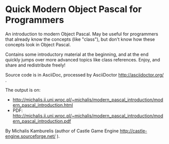 # Quick Modern Object Pascal for Programmers

An introduction to modern Object Pascal. May be useful for programmers that already know the concepts (like "class"), but don't know how these concepts look in Object Pascal.

Contains some introductory material at the beginning, and at the end quickly jumps over more advanced topics like class references. Enjoy, and share and redistribute freely!

Source code is in AsciiDoc, processed by AsciiDoctor http://asciidoctor.org/ .

The output is on:
* http://michalis.ii.uni.wroc.pl/~michalis/modern_pascal_introduction/modern_pascal_introduction.html
* PDF: http://michalis.ii.uni.wroc.pl/~michalis/modern_pascal_introduction/modern_pascal_introduction.pdf

By Michalis Kamburelis (author of Castle Game Engine http://castle-engine.sourceforge.net/ ).
